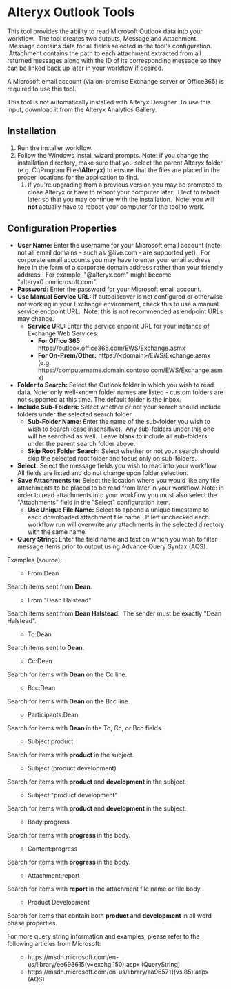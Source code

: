 # Alteryx Outlook Tools
<p class="zfr3Q" id="p_Y30R1UzmExN0">This tool provides the ability to read Microsoft Outlook data into your workflow. &nbsp;The tool creates two outputs, Message and Attachment. &nbsp;Message contains data for all fields selected in the tool's configuration. &nbsp;Attachment contains the path to each attachment extracted from all returned messages along with the ID of its corresponding message so they can be linked back up later in your workflow if desired.</p><p class="zfr3Q" id="p_F9FiBWHkEx_t">A Microsoft email account (via on-premise Exchange server or Office365) is required to use this tool.</p><p class="zfr3Q" id="p_D9RxmI6rEx_3">This tool is not automatically installed with Alteryx Designer. To use this input, download it from the <span role="link" class="dhtgD">Alteryx Analytics Gallery</span>.&nbsp;</p><h2 class="zfr3Q JYVBee" id="p_Ri1rV3NdgyHj">Installation</h2><ol class="n8H08c BKnRcf"><li class="zfr3Q TYR86d lsiHE" id="p_fy2RyjLog1Yr">Run the installer workflow.</li><li class="zfr3Q TYR86d lsiHE" id="p_el5_CIIRg-Vf">Follow the Windows install wizard prompts. Note: if you change the installation directory, make sure that you select the parent Alteryx folder (e.g. C:\Program Files\<span style="font-weight: bold;">Alteryx</span>) to ensure that the files are placed in the proper locations for the application to find.<ol class="n8H08c BKnRcf"><li class="zfr3Q TYR86d lsiHE" id="p_HoG0xWRTQrUA">If you're upgrading from a previous version you may be prompted to close Alteryx or have to reboot your computer later. &nbsp;Elect to reboot later so that you may continue with the installation. &nbsp;Note: you will <span style="font-weight: bold;">not </span>actually have to reboot your computer for the tool to work.</li></ol></li></ol><h2 class="zfr3Q JYVBee" id="p_KRrxZOUuEyAF">Configuration Properties</h2><ul class="n8H08c UVNKR"><li class="zfr3Q TYR86d eD0Rn" id="p_AzUWSAwuEyAZ"><span style="font-weight: bold;">User Name:</span> Enter the username for your Microsoft email account (note: not all email domains - such as @live.com - are supported yet). &nbsp;For corporate email accounts you may have to enter your email address here in the form of a corporate domain address rather than your friendly address. &nbsp;For example, "@alteryx.com" might become "alteryx0.onmicrosoft.com".</li><li class="zfr3Q TYR86d eD0Rn" id="p_Bkisc34xEyAo"><span style="font-weight: bold;">Password:</span> Enter the password for your Microsoft email account.</li><li class="zfr3Q TYR86d eD0Rn" id="p_K9Nb41nzVgkI"><span style="font-weight: bold;">Use Manual Service URL:</span> If autodiscover is not configured or otherwise not working in your Exchange environment, check this to use a manual service endpoint URL. &nbsp;Note: this is not recommended as endpoint URLs may change.<ul class="n8H08c UVNKR"><li class="zfr3Q TYR86d eD0Rn" id="p_P-EPr48GVwW-"><span style="font-weight: bold;">Service URL:</span> Enter the service enpoint URL for your instance of Exchange Web Services. &nbsp;<ul class="n8H08c UVNKR"><li class="zfr3Q TYR86d eD0Rn" id="p_uvu8XieKV848"><span style="font-weight: bold;">For Office 365:</span> <span role="link" class="dhtgD">https://outlook.office365.com/EWS/Exchange.asmx</span></li><li class="zfr3Q TYR86d eD0Rn" id="p_hZuXwFm-WC1X"><span style="font-weight: bold;">For On-Prem/Other:</span> https://&lt;domain&gt;/EWS/Exchange.asmx (e.g. https://computername.domain.contoso.com/EWS/Exchange.asmx)</li></ul></li></ul></li><li class="zfr3Q TYR86d eD0Rn" id="p_HjoXrbNDEyBG"><span style="font-weight: bold;">Folder to Search: </span>Select the Outlook folder in which you wish to read data. Note: only well-known folder names are listed - custom folders are not supported at this time. The default folder is the Inbox.</li><li class="zfr3Q TYR86d eD0Rn" id="p_o1kM-UZkxBnL"><span style="font-weight: bold;">Include Sub-Folders:</span> Select whether or not your search should include folders under the selected search folder.<ul class="n8H08c UVNKR"><li class="zfr3Q TYR86d eD0Rn" id="p_453LWEqBxSoF"><span style="font-weight: bold;">Sub-Folder Name:</span> Enter the name of the sub-folder you wish to wish to search (case insensitive). &nbsp;Any sub-folders under this one will be searched as well. &nbsp;Leave blank to include all sub-folders under the parent search folder above.</li><li class="zfr3Q TYR86d eD0Rn" id="p_EKFJ7Nsz5Cd5"><span style="font-weight: bold;">Skip Root Folder Search:</span> Select whether or not your search should skip the selected root folder and focus only on sub-folders.</li></ul></li><li class="zfr3Q TYR86d eD0Rn" id="p_se0oXAx1EyBI"><span style="font-weight: bold;">Select:</span> Select the message fields you wish to read into your workflow. All fields are listed and do not change upon folder selection.</li><li class="zfr3Q TYR86d eD0Rn" id="p_oTr_T_09EyBP"><span style="font-weight: bold;">Save Attachments to:</span> Select the location where you would like any file attachments to be placed to be read from later in your workflow. Note: in order to read attachments into your workflow you must also select the "Attachments" field in the "Select" configuration item.<ul class="n8H08c UVNKR"><li class="zfr3Q TYR86d eD0Rn" id="p_QbCOyczQ5sXf"><span style="font-weight: bold;">Use Unique File Name:</span> Select to append a unique timestamp to each downloaded attachment file name. &nbsp;If left unchecked each workflow run will overwrite any attachments in the selected directory with the same name.</li></ul></li><li class="zfr3Q TYR86d eD0Rn" id="p_Uiz8-1YXMa3m"><span style="font-weight: bold;">Query String:</span> Enter the field name and text on which you wish to filter message items prior to output using Advance Query Syntax (AQS). &nbsp;</li></ul><p data-indent="1" class="zfr3Q QcmuFb" id="p_ogLQirNZPiYe">Examples (<span role="link" class="dhtgD">source</span>):</p><ul class="n8H08c UVNKR"><ul class="n8H08c UVNKR"><li class="zfr3Q TYR86d eD0Rn" id="p_L1B4UMasPjid">From:Dean</li></ul></ul><p data-indent="2" class="zfr3Q vDPrib" id="p_bVp5wWWFQfaZ">Search items sent from <span style="font-weight: bold;">Dean</span>.</p><ul class="n8H08c UVNKR"><ul class="n8H08c UVNKR"><li class="zfr3Q TYR86d eD0Rn" id="p_GbjdyhFDQLVW">From:"Dean Halstead"</li></ul></ul><p data-indent="2" class="zfr3Q vDPrib" id="p__B7I8pZ1Qhyh">Search items sent from <span style="font-weight: bold;">Dean Halstead</span>. &nbsp;The sender must be exactly "Dean Halstead".</p><ul class="n8H08c UVNKR"><ul class="n8H08c UVNKR"><li class="zfr3Q TYR86d eD0Rn" id="p_XXnDcIsCQNDB">To:Dean</li></ul></ul><p data-indent="2" class="zfr3Q vDPrib" id="p_zJhO1LpHQmmJ">Search items sent to <span style="font-weight: bold;">Dean</span>.</p><ul class="n8H08c UVNKR"><ul class="n8H08c UVNKR"><li class="zfr3Q TYR86d eD0Rn" id="p_X3ABCA0mQNuv">Cc:Dean</li></ul></ul><p data-indent="2" class="zfr3Q vDPrib" id="p_602FXJARQoVO">Search for items with <span style="font-weight: bold;">Dean </span>on the Cc line.</p><ul class="n8H08c UVNKR"><ul class="n8H08c UVNKR"><li class="zfr3Q TYR86d eD0Rn" id="p_OTjaTCZLQOow">Bcc:Dean</li></ul></ul><p data-indent="2" class="zfr3Q vDPrib" id="p_z65LTUVpQr3d">Search for items with <span style="font-weight: bold;">Dean </span>on the Bcc line.</p><ul class="n8H08c UVNKR"><ul class="n8H08c UVNKR"><li class="zfr3Q TYR86d eD0Rn" id="p_R-FdlIsUQPN1">Participants:Dean</li></ul></ul><p data-indent="2" class="zfr3Q vDPrib" id="p_7NexgBp0Qum-">Search for items with <span style="font-weight: bold;">Dean </span>in the To, Cc, or Bcc fields.</p><ul class="n8H08c UVNKR"><ul class="n8H08c UVNKR"><li class="zfr3Q TYR86d eD0Rn" id="p_n2RALGKCQQH5">Subject:product</li></ul></ul><p data-indent="2" class="zfr3Q vDPrib" id="p_Q66KjEELQxgD">Search for items with <span style="font-weight: bold;">product </span>in the subject.</p><ul class="n8H08c UVNKR"><ul class="n8H08c UVNKR"><li class="zfr3Q TYR86d eD0Rn" id="p_RPqNOUpTQRCt">Subject:(product development)</li></ul></ul><p data-indent="2" class="zfr3Q vDPrib" id="p_wUbP0tO3Q1Al">Search for items with <span style="font-weight: bold;">product </span>and <span style="font-weight: bold;">development </span>in the subject.</p><ul class="n8H08c UVNKR"><ul class="n8H08c UVNKR"><li class="zfr3Q TYR86d eD0Rn" id="p_JJWCOzJYQS3q">Subject:"product development"</li></ul></ul><p data-indent="2" class="zfr3Q vDPrib" id="p_qQz8m1UyQ_XA">Search for items with <span style="font-weight: bold;">product </span>and <span style="font-weight: bold;">development </span>in the subject.</p><ul class="n8H08c UVNKR"><ul class="n8H08c UVNKR"><li class="zfr3Q TYR86d eD0Rn" id="p_3XPthoY4QVTD">Body:progress</li></ul></ul><p data-indent="2" class="zfr3Q vDPrib" id="p_xLg1p-3FRDMm">Search for items with <span style="font-weight: bold;">progress </span>in the body.</p><ul class="n8H08c UVNKR"><ul class="n8H08c UVNKR"><li class="zfr3Q TYR86d eD0Rn" id="p_w7gLSermQWum">Content:progress</li></ul></ul><p data-indent="2" class="zfr3Q vDPrib" id="p_LwwHdgtERFj7">Search for items with <span style="font-weight: bold;">progress </span>in the body.</p><ul class="n8H08c UVNKR"><ul class="n8H08c UVNKR"><li class="zfr3Q TYR86d eD0Rn" id="p_WKYzRP4DQX6D">Attachment:report</li></ul></ul><p data-indent="2" class="zfr3Q vDPrib" id="p_YCYS3QlERHOJ">Search for items with <span style="font-weight: bold;">report </span>in the attachment file name or file body.</p><ul class="n8H08c UVNKR"><ul class="n8H08c UVNKR"><li class="zfr3Q TYR86d eD0Rn" id="p_2XcS5GPRQY6X">Product Development</li></ul></ul><p data-indent="2" class="zfr3Q vDPrib" id="p_ar262B4GRJl8">Search for items that contain both <span style="font-weight: bold;">product </span>and <span style="font-weight: bold;">development </span>in all word phase properties.</p><p data-indent="1" class="zfr3Q QcmuFb" id="p_tjBKPbeHPaix">For more query string information and examples, please refer to the following articles from Microsoft:&nbsp;</p><ul class="n8H08c UVNKR"><ul class="n8H08c UVNKR"><li class="zfr3Q TYR86d eD0Rn" id="p_2eHNrr4OOwMK"><span role="link" class="dhtgD">https://msdn.microsoft.com/en-us/library/ee693615(v=exchg.150).aspx</span> (QueryString)</li><li class="zfr3Q TYR86d eD0Rn" id="p_-JJ9AxxGOxuG"><span role="link" class="dhtgD">https://msdn.microsoft.com/en-us/library/aa965711(vs.85).aspx</span> (AQS)</li>
